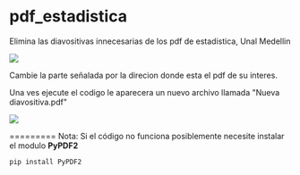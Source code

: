 
# pdf_estadistica

Elimina las diavositivas innecesarias de los pdf de estadistica, Unal Medellin

  

<image src="imagenes\tutorial.png">


  

Cambie la parte señalada por la direcion donde esta el pdf de su interes.

Una ves ejecute el codigo le aparecera un nuevo archivo llamada "Nueva diavositiva.pdf"

  

<image src="imagenes\nuevoPdf.png">


=========
Nota: Si el código no funciona posiblemente necesite instalar el modulo **PyPDF2**

    pip install PyPDF2

